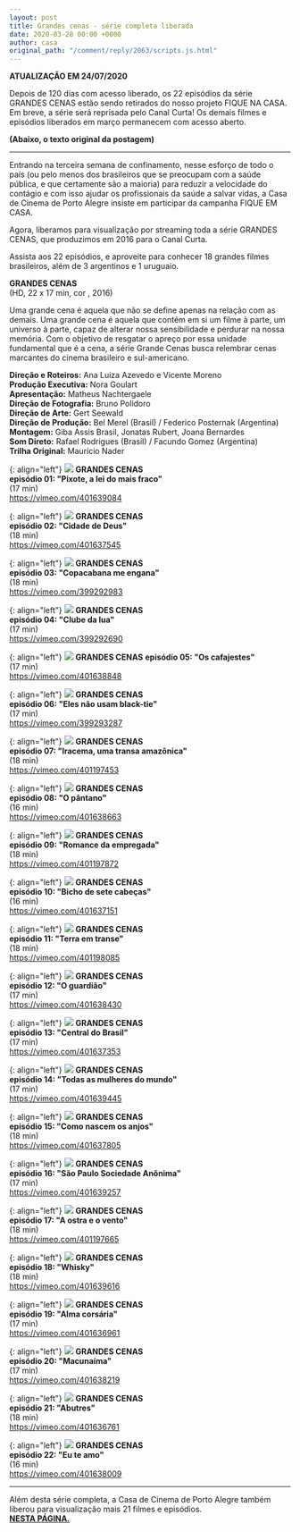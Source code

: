 ```yaml
---
layout: post
title: Grandes cenas - série completa liberada
date: 2020-03-28 00:00 +0000
author: casa
original_path: "/comment/reply/2063/scripts.js.html"
---
```


**ATUALIZAÇÃO EM 24/07/2020**

Depois de 120 dias com acesso liberado, os 22 episódios da série GRANDES CENAS estão sendo retirados do nosso projeto FIQUE NA CASA. Em breve, a série será reprisada pelo Canal Curta! Os demais filmes e episódios liberados em março permanecem com acesso aberto.

**(Abaixo, o texto original da postagem)**

*****

Entrando na terceira semana de confinamento, nesse esforço de todo o país (ou pelo menos dos brasileiros que se preocupam com a saúde pública, e que certamente são a maioria) para reduzir a velocidade do contágio e com isso ajudar os profissionais da saúde a salvar vidas, a Casa de Cinema de Porto Alegre insiste em participar da campanha FIQUE EM CASA.

Agora, liberamos para visualização por streaming toda a série GRANDES CENAS, que produzimos em 2016 para o Canal Curta.

Assista aos 22 episódios, e aproveite para conhecer 18 grandes filmes brasileiros, além de 3 argentinos e 1 uruguaio.

**GRANDES CENAS**  
(HD, 22 x 17 min, cor , 2016)

Uma grande cena é aquela que não se define apenas na relação com as demais. Uma grande cena é aquela que contém em si um filme à parte, um universo à parte, capaz de alterar nossa sensibilidade e perdurar na nossa memória. Com o objetivo de resgatar o apreço por essa unidade fundamental que é a cena, a série Grande Cenas busca relembrar cenas marcantes do cinema brasileiro e sul-americano.

**Direção e Roteiros:** Ana Luiza Azevedo e Vicente Moreno  
**Produção Executiva:** Nora Goulart  
**Apresentação:** Matheus Nachtergaele  
**Direção de Fotografia:** Bruno Polidoro  
**Direção de Arte:** Gert Seewald  
**Direção de Produção:** Bel Merel (Brasil) / Federico Posternak (Argentina)  
**Montagem:** Giba Assis Brasil, Jonatas Rubert, Joana Bernardes  
**Som Direto:** Rafael Rodrigues (Brasil) / Facundo Gomez (Argentina)  
**Trilha Original:** Maurício Nader

{: align="left"}
![](/uploads/grc01a-im.jpg)
**GRANDES CENAS**  
**episódio 01: "Pixote, a lei do mais fraco"**  
(17 min)  
<https://vimeo.com/401639084>

{: align="left"}
![](/uploads/grc02a-im.jpg)
**GRANDES CENAS**  
**episódio 02: "Cidade de Deus"**  
(18 min)  
<https://vimeo.com/401637545>

{: align="left"}
![](/uploads/grc03a-im.jpg)
**GRANDES CENAS**  
**episódio 03: "Copacabana me engana"**  
(18 min)  
<https://vimeo.com/399292983>

{: align="left"}
![](/uploads/grc04a-im.jpg)
**GRANDES CENAS**  
**episódio 04: "Clube da lua"**  
(17 min)  
<https://vimeo.com/399292690>

{: align="left"}
![](/uploads/grc05a-im.jpg)
**GRANDES CENAS**
**episódio 05: "Os cafajestes"**  
(17 min)  
<https://vimeo.com/401638848>

{: align="left"}
![](/uploads/grc06a-im.jpg)
**GRANDES CENAS**  
**episódio 06: "Eles não usam black-tie"**  
(17 min)  
<https://vimeo.com/399293287>

{: align="left"}
![](/uploads/grc07a-im.jpg)
**GRANDES CENAS**  
**episódio 07: "Iracema, uma transa amazônica"**  
(18 min)  
<https://vimeo.com/401197453>

{: align="left"}
![](/uploads/grc08a-im.jpg)
**GRANDES CENAS**  
**episódio 08: "O pântano"**  
(16 min)  
<https://vimeo.com/401638663>

{: align="left"}
![](/uploads/grc09a-im.jpg)
**GRANDES CENAS**  
**episódio 09: "Romance da empregada"**  
(18 min)  
<https://vimeo.com/401197872>

{: align="left"}
![](/uploads/grc10a-im.jpg)
**GRANDES CENAS**  
**episódio 10: "Bicho de sete cabeças"**  
(16 min)  
<https://vimeo.com/401637151>

{: align="left"}
![](/uploads/grc11a-im.jpg)
**GRANDES CENAS**  
**episódio 11: "Terra em transe"**  
(18 min)  
<https://vimeo.com/401198085>

{: align="left"}
![](/uploads/grc12a-im.jpg)
**GRANDES CENAS**  
**episódio 12: "O guardião"**  
(17 min)  
<https://vimeo.com/401638430>

{: align="left"}
![](/uploads/grc13a-im.jpg)
**GRANDES CENAS**  
**episódio 13: "Central do Brasil"**  
(17 min)  
<https://vimeo.com/401637353>

{: align="left"}
![](/uploads/grc14a-im.jpg)
**GRANDES CENAS**  
**episódio 14: "Todas as mulheres do mundo"**  
(17 min)  
<https://vimeo.com/401639445>

{: align="left"}
![](/uploads/grc15a-im.jpg)
**GRANDES CENAS**  
**episódio 15: "Como nascem os anjos"**  
(18 min)  
<https://vimeo.com/401637805>

{: align="left"}
![](/uploads/grc16a-im.jpg)
**GRANDES CENAS**  
**episódio 16: "São Paulo Sociedade Anônima"**  
(17 min)  
<https://vimeo.com/401639257>

{: align="left"}
![](/uploads/grc17a-im.jpg)
**GRANDES CENAS**  
**episódio 17: "A ostra e o vento"**  
(18 min)  
<https://vimeo.com/401197665>

{: align="left"}
![](/uploads/grc18a-im.jpg)
**GRANDES CENAS**  
**episódio 18: "Whisky"**  
(18 min)  
<https://vimeo.com/401639616>

{: align="left"}
![](/uploads/grc19a-im.jpg)
**GRANDES CENAS**  
**episódio 19: "Alma corsária"**  
(17 min)  
<https://vimeo.com/401636961>

{: align="left"}
![](/uploads/grc20a-im.jpg)
**GRANDES CENAS**  
**episódio 20: "Macunaíma"**  
(17 min)  
<https://vimeo.com/401638219>

{: align="left"}
![](/uploads/grc21a-im.jpg)
**GRANDES CENAS**  
**episódio 21: "Abutres"**  
(18 min)  
<https://vimeo.com/401636761>

{: align="left"}
![](/uploads/grc22a-im.jpg)
**GRANDES CENAS**  
**episódio 22: "Eu te amo"**  
(16 min)  
<https://vimeo.com/401638009>

*****

Além desta série completa, a Casa de Cinema de Porto Alegre também liberou para visualização mais 21 filmes e episódios.  
**[NESTA PÁGINA.](/o-blog/casa-30-anos/fique-na-casa.html)**
